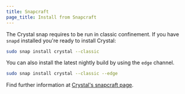 ```yaml
---
title: Snapcraft
page_title: Install from Snapcraft
---
```


The Crystal snap requires to be run in classic confinement. If you have `snapd` installed you're ready to install Crystal:

```bash
sudo snap install crystal --classic
```

You can also install the latest nightly build by using the `edge` channel.

```bash
sudo snap install crystal --classic --edge
```

Find further information at [Crystal's snapcraft page](https://snapcraft.io/crystal/).
